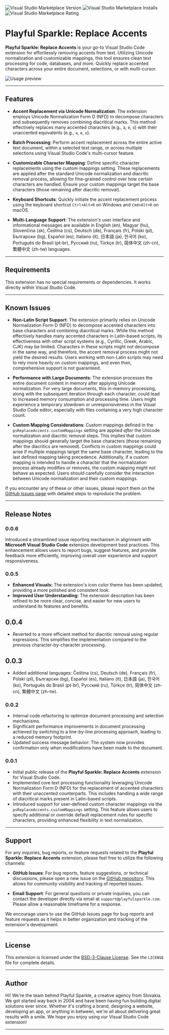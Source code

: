 ![Visual Studio Marketplace Version](https://img.shields.io/visual-studio-marketplace/v/playful-sparkle.ps-replace-accents?style=flat-square)
![Visual Studio Marketplace Installs](https://img.shields.io/visual-studio-marketplace/i/playful-sparkle.ps-replace-accents?style=flat-square)
![Visual Studio Marketplace Rating](https://img.shields.io/visual-studio-marketplace/stars/playful-sparkle.ps-replace-accents?style=flat-square)

# Playful Sparkle: Replace Accents

**Playful Sparkle: Replace Accents** is your go-to Visual Studio Code extension for effortlessly removing accents from text. Utilizing Unicode normalization and customizable mappings, this tool ensures clean text processing for code, databases, and more. Quickly replace accented characters across your entire document, selections, or with multi-cursor.

![Usage preview](img/preview.gif "Usage preview")

---

## Features

* **Accent Replacement via Unicode Normalization**: The extension employs Unicode Normalization Form D (NFD) to decompose characters and subsequently removes combining diacritical marks. This method effectively replaces many accented characters (e.g., `á`, `é`, `ö`) with their unaccented equivalents (e.g., `a`, `e`, `o`).

* **Batch Processing**: Perform accent replacement across the entire active text document, within a selected text range, or across multiple selections using Visual Studio Code's multi-cursor feature.

* **Customizable Character Mapping**: Define specific character replacements using the custom mappings setting. These replacements are applied after the standard Unicode normalization and diacritic removal process, allowing for fine-grained control over how certain characters are handled. Ensure your custom mappings target the base characters (those remaining after diacritic removal).

* **Keyboard Shortcuts**: Quickly initiate the accent replacement process using the keyboard shortcut `Ctrl+Alt+R` on Windows and `Cmd+Alt+R` on macOS.

* **Multi-Language Support**: The extension's user interface and informational messages are available in English (en), Magyar (hu), Slovenčina (sk), Čeština (cs), Deutsch (de), Français (fr), Polski (pl), Български (bg), Español (es), Italiano (it), 日本語 (ja), 한국어 (ko), Português do Brasil (pt-br), Русский (ru), Türkçe (tr), 简体中文 (zh-cn), 繁體中文 (zh-tw) languages.

---

## Requirements

This extension has no special requirements or dependencies. It works directly within Visual Studio Code.

---
## Known Issues

* **Non-Latin Script Support**: The extension primarily relies on Unicode Normalization Form D (NFD) to decompose accented characters into base characters and combining diacritical marks. While this method effectively handles many accented characters in Latin-based scripts, its effectiveness with other script systems (e.g., Cyrillic, Greek, Arabic, CJK) may be limited. Characters in these scripts might not decompose in the same way, and therefore, the accent removal process might not yield the desired results. Users working with non-Latin scripts may need to rely more heavily on custom mappings, and even then, comprehensive support is not guaranteed.

* **Performance with Large Documents**: The extension processes the entire document content in memory after applying Unicode normalization. For very large documents, this in-memory processing, along with the subsequent iteration through each character, could lead to increased memory consumption and processing time. Users might experience a temporary slowdown or unresponsiveness in the Visual Studio Code editor, especially with files containing a very high character count.

* **Custom Mapping Considerations**: Custom mappings defined in the `psReplaceAccents.customMappings` setting are applied *after* the Unicode normalization and diacritic removal steps. This implies that custom mappings should generally target the base characters (those remaining after the diacritics are removed). Conflicts in custom mappings could arise if multiple mappings target the same base character, leading to the last defined mapping taking precedence. Additionally, if a custom mapping is intended to handle a character that the normalization process already modifies or removes, the custom mapping might not behave as expected. Users should carefully consider the interaction between Unicode normalization and their custom mappings.

If you encounter any of these or other issues, please report them on the [GitHub Issues page](https://github.com/playfulsparkle/vscode_ps_replace_accents/issues) with detailed steps to reproduce the problem.

---

## Release Notes

### 0.0.6

Introduced a streamlined issue reporting mechanism in alignment with **Microsoft Visual Studio Code** extension development best practices. This enhancement allows users to report bugs, suggest features, and provide feedback more efficiently, improving overall user experience and support responsiveness.

### 0.0.5

* **Enhanced Visuals:** The extension's icon color theme has been updated, providing a more polished and consistent look.
* **Improved User Understanding:** The extension description has been refined to be more clear, concise, and easier for new users to understand its features and benefits.

## 0.0.4

* Reverted to a more efficient method for diacritic removal using regular expressions. This simplifies the implementation compared to the previous character-by-character processing.

## 0.0.3

* Added additional languages: Čeština (cs), Deutsch (de), Français (fr), Polski (pl), Български (bg), Español (es), Italiano (it), 日本語 (ja), 한국어 (ko), Português do Brasil (pt-br), Русский (ru), Türkçe (tr), 简体中文 (zh-cn), 繁體中文 (zh-tw).

### 0.0.2

* Internal code refactoring to optimize document processing and selection mechanisms.
* Significant performance improvements in document processing achieved by switching to a line-by-line processing approach, leading to a reduced memory footprint.
* Updated success message behavior: The system now provides confirmation only when modifications have been made to the document.

### 0.0.1

* Initial public release of the **Playful Sparkle: Replace Accents** extension for Visual Studio Code.
* Implemented core text processing functionality leveraging Unicode Normalization Form D (NFD) for the replacement of accented characters with their unaccented counterparts. This includes handling a wide range of diacritical marks present in Latin-based scripts.
* Introduced support for user-defined custom character mappings via the `psReplaceAccents.customMappings` setting. This feature allows users to specify additional or override default replacement rules for specific characters, providing enhanced flexibility in text normalization.

---

## Support

For any inquiries, bug reports, or feature requests related to the **Playful Sparkle: Replace Accents** extension, please feel free to utilize the following channels:

* **GitHub Issues**: For bug reports, feature suggestions, or technical discussions, please open a new issue on the [GitHub repository](https://github.com/playfulsparkle/vscode_ps_replace_accents/issues). This allows for community visibility and tracking of reported issues.

* **Email Support**: For general questions or private inquiries, you can contact the developer directly via email at `support@playfulsparkle.com`. Please allow a reasonable timeframe for a response.

We encourage users to use the GitHub Issues page for bug reports and feature requests as it helps in better organization and tracking of the extension's development.

---

## License

This extension is licensed under the [BSD-3-Clause License](https://github.com/playfulsparkle/vscode_ps_replace_accents/blob/main/LICENSE). See the `LICENSE` file for complete details.

---

## Author

Hi! We're the team behind Playful Sparkle, a creative agency from Slovakia. We got started way back in 2004 and have been having fun building digital solutions ever since. Whether it's crafting a brand, designing a website, developing an app, or anything in between, we're all about delivering great results with a smile. We hope you enjoy using our Visual Studio Code extension!

---
